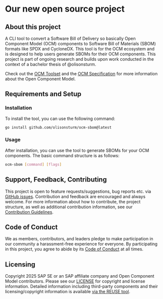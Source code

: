 # Our new open source project

## About this project

A CLI tool to convert a Software Bill of Delivery so basically Open Component Model (OCM) components to Software Bill of Materials (SBOM) formats like SPDX and CycloneDX. This tool is for the OCM ecosystem and is designed to help users generate SBOMs for their OCM components. This project is part of ongoing research and builds upon work conducted in the context of a bachelor thesis of @olisonsturm.

Check out the [OCM Toolset](https://github.com/open-component-model/ocm) and the [OCM Specification](https://github.com/open-component-model/ocm-spec) for more information about the Open Component Model.

## Requirements and Setup

### Installation

To install the tool, you can use the following command:

```bash
go install github.com/olisonsturm/ocm-sbom@latest
```

### Usage

After installation, you can use the tool to generate SBOMs for your OCM components.
The basic command structure is as follows:

```bash
ocm-sbom [command] [flags]
```

## Support, Feedback, Contributing

This project is open to feature requests/suggestions, bug reports etc. via [GitHub issues](https://github.com/open-component-model/<your-project>/issues). Contribution and feedback are encouraged and always welcome. For more information about how to contribute, the project structure, as well as additional contribution information, see our [Contribution Guidelines](CONTRIBUTING.md).

## Code of Conduct

We as members, contributors, and leaders pledge to make participation in our community a harassment-free experience for everyone. By participating in this project, you agree to abide by its [Code of Conduct](CODE_OF_CONDUCT.md) at all times.

## Licensing

Copyright 2025 SAP SE or an SAP affiliate company and Open Component Model contributors. Please see our [LICENSE](LICENSE) for copyright and license information. Detailed information including third-party components and their licensing/copyright information is available [via the REUSE tool](https://api.reuse.software/info/github.com/open-component-model/<your-project>).
